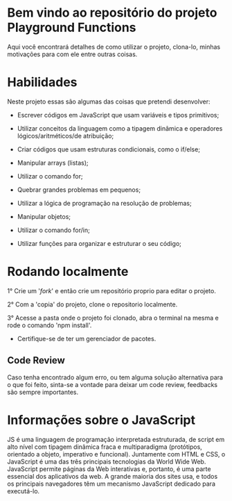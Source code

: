 # Bem vindo ao repositório do projeto Playground Functions

Aqui você encontrará detalhes de como utilizar o projeto, clona-lo, minhas motivações para com ele entre outras coisas.

# Habilidades

Neste projeto essas são algumas das coisas que pretendi desenvolver:

  * Escrever códigos em JavaScript que usam variáveis e tipos primitivos;
  
  * Utilizar conceitos da linguagem como a tipagem dinâmica e operadores lógicos/aritméticos/de atribuição;
  
  * Criar códigos que usam estruturas condicionais, como o if/else;
  
  * Manipular arrays (listas);
  
  * Utilizar o comando for;
  
  * Quebrar grandes problemas em pequenos;
  
  * Utilizar a lógica de programação na resolução de problemas;
  
  * Manipular objetos;
  
  * Utilizar o comando for/in;
  
  * Utilizar funções para organizar e estruturar o seu código;

# Rodando localmente

1° Crie um '<i>fork</i>' e então crie um repositório proprio para editar o projeto.

2° Com a 'copia' do projeto, clone o repositorio localmente.

3° Acesse a pasta onde o projeto foi clonado, abra o terminal na mesma e rode o comando 'npm install'.
  * Certifique-se de ter um gerenciador de pacotes.

## Code Review

Caso tenha encontrado algum erro, ou tem alguma solução alternativa para o que foi feito, sinta-se a vontade para deixar um code review, feedbacks são sempre importantes.

# Informações sobre o JavaScript

JS é uma linguagem de programação interpretada estruturada, de script em alto nível com tipagem dinâmica fraca e multiparadigma (protótipos, orientado a objeto, imperativo e funcional). Juntamente com HTML e CSS, o JavaScript é uma das três principais tecnologias 
da World Wide Web. JavaScript permite páginas da Web interativas e, portanto, é uma parte essencial dos aplicativos da web. A grande maioria dos sites usa, e todos os principais navegadores têm um mecanismo JavaScript dedicado para executá-lo.

